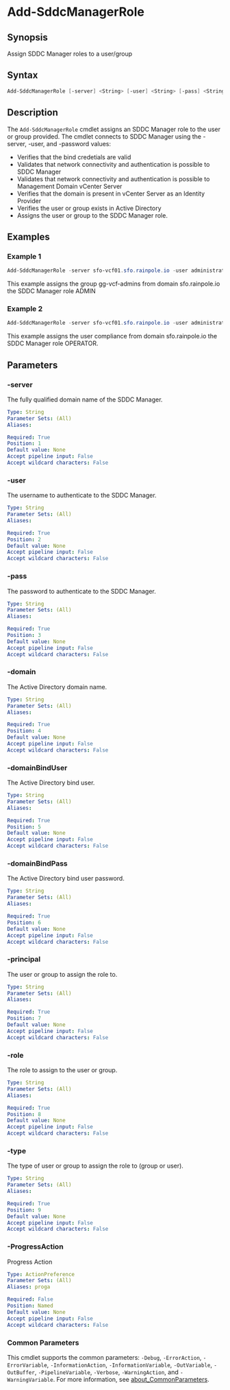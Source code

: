 # Add-SddcManagerRole

## Synopsis

Assign SDDC Manager roles to a user/group

## Syntax

```powershell
Add-SddcManagerRole [-server] <String> [-user] <String> [-pass] <String> [-domain] <String> [-domainBindUser] <String> [-domainBindPass] <String> [-principal] <String> [-role] <String> [-type] <String> [-ProgressAction <ActionPreference>] [<CommonParameters>]
```

## Description

The `Add-SddcManagerRole` cmdlet assigns an SDDC Manager role to the user or group provided.
The cmdlet connects to SDDC Manager using the -server, -user, and -password values:

- Verifies that the bind credetials are valid
- Validates that network connectivity and authentication is possible to SDDC Manager
- Validates that network connectivity and authentication is possible to Management Domain vCenter Server
- Verifies that the domain is present in vCenter Server as an Identity Provider
- Verifies the user or group exists in Active Directory
- Assigns the user or group to the SDDC Manager role.

## Examples

### Example 1

```powershell
Add-SddcManagerRole -server sfo-vcf01.sfo.rainpole.io -user administrator@vsphere.local -pass VMw@re1! -domain sfo.rainpole.io -domainBindUser svc-vsphere-ad -domainBindPass VMw@re1! -principal gg-vcf-admins -role ADMIN -type group
```

This example assigns the group gg-vcf-admins from domain sfo.rainpole.io the SDDC Manager role ADMIN

### Example 2

```powershell
Add-SddcManagerRole -server sfo-vcf01.sfo.rainpole.io -user administrator@vsphere.local -pass VMw@re1! -domain sfo.rainpole.io -domainBindUser svc-vsphere-ad -domainBindPass VMw@re1! -principal compliance -role OPERATOR -type user

```

This example assigns the user compliance from domain sfo.rainpole.io the SDDC Manager role OPERATOR.

## Parameters

### -server

The fully qualified domain name of the SDDC Manager.

```yaml
Type: String
Parameter Sets: (All)
Aliases:

Required: True
Position: 1
Default value: None
Accept pipeline input: False
Accept wildcard characters: False
```

### -user

The username to authenticate to the SDDC Manager.

```yaml
Type: String
Parameter Sets: (All)
Aliases:

Required: True
Position: 2
Default value: None
Accept pipeline input: False
Accept wildcard characters: False
```

### -pass

The password to authenticate to the SDDC Manager.

```yaml
Type: String
Parameter Sets: (All)
Aliases:

Required: True
Position: 3
Default value: None
Accept pipeline input: False
Accept wildcard characters: False
```

### -domain

The Active Directory domain name.

```yaml
Type: String
Parameter Sets: (All)
Aliases:

Required: True
Position: 4
Default value: None
Accept pipeline input: False
Accept wildcard characters: False
```

### -domainBindUser

The Active Directory bind user.

```yaml
Type: String
Parameter Sets: (All)
Aliases:

Required: True
Position: 5
Default value: None
Accept pipeline input: False
Accept wildcard characters: False
```

### -domainBindPass

The Active Directory bind user password.

```yaml
Type: String
Parameter Sets: (All)
Aliases:

Required: True
Position: 6
Default value: None
Accept pipeline input: False
Accept wildcard characters: False
```

### -principal

The user or group to assign the role to.

```yaml
Type: String
Parameter Sets: (All)
Aliases:

Required: True
Position: 7
Default value: None
Accept pipeline input: False
Accept wildcard characters: False
```

### -role

The role to assign to the user or group.

```yaml
Type: String
Parameter Sets: (All)
Aliases:

Required: True
Position: 8
Default value: None
Accept pipeline input: False
Accept wildcard characters: False
```

### -type

The type of user or group to assign the role to (group or user).

```yaml
Type: String
Parameter Sets: (All)
Aliases:

Required: True
Position: 9
Default value: None
Accept pipeline input: False
Accept wildcard characters: False
```

### -ProgressAction

Progress Action

```yaml
Type: ActionPreference
Parameter Sets: (All)
Aliases: proga

Required: False
Position: Named
Default value: None
Accept pipeline input: False
Accept wildcard characters: False
```

### Common Parameters

This cmdlet supports the common parameters: `-Debug`, `-ErrorAction`, `-ErrorVariable`, `-InformationAction`, `-InformationVariable`, `-OutVariable`, `-OutBuffer`, `-PipelineVariable`, `-Verbose`, `-WarningAction`, and `-WarningVariable`. For more information, see [about_CommonParameters](http://go.microsoft.com/fwlink/?LinkID=113216).
